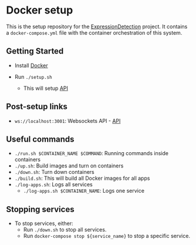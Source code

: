 # Docker setup

This is the setup repository for the [ExpressionDetection](https://gitlab.com/ExpressionDetection) project. It contains a `docker-compose.yml` file with the container orchestration of this system.

## Getting Started

* Install [Docker](https://docs.docker.com/install/)

* Run `./setup.sh`
    * This will setup [API](https://gitlab.com/ExpressionDetection/api)

## Post-setup links

* `ws://localhost:3001`: Websockets API - [API](https://gitlab.com/ExpressionDetection/api)

## Useful commands

* `./run.sh $CONTAINER_NAME $COMMAND`: Running commands inside containers
* `./up.sh`: Build images and turn on containers
* `./down.sh`: Turn down containers
* `./build.sh`: This will build all Docker images for all apps
* `./log-apps.sh`: Logs all services
    * `./log-apps.sh $CONTAINER_NAME`: Logs one service

## Stopping services

* To stop services, either:
  * Run `./down.sh` to stop all services.
  * Run `docker-compose stop ${service_name}` to stop a specific service.